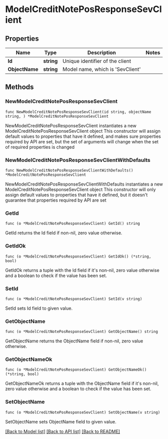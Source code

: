# ModelCreditNotePosResponseSevClient

## Properties

Name | Type | Description | Notes
------------ | ------------- | ------------- | -------------
**Id** | **string** | Unique identifier of the client | 
**ObjectName** | **string** | Model name, which is &#39;SevClient&#39; | 

## Methods

### NewModelCreditNotePosResponseSevClient

`func NewModelCreditNotePosResponseSevClient(id string, objectName string, ) *ModelCreditNotePosResponseSevClient`

NewModelCreditNotePosResponseSevClient instantiates a new ModelCreditNotePosResponseSevClient object
This constructor will assign default values to properties that have it defined,
and makes sure properties required by API are set, but the set of arguments
will change when the set of required properties is changed

### NewModelCreditNotePosResponseSevClientWithDefaults

`func NewModelCreditNotePosResponseSevClientWithDefaults() *ModelCreditNotePosResponseSevClient`

NewModelCreditNotePosResponseSevClientWithDefaults instantiates a new ModelCreditNotePosResponseSevClient object
This constructor will only assign default values to properties that have it defined,
but it doesn't guarantee that properties required by API are set

### GetId

`func (o *ModelCreditNotePosResponseSevClient) GetId() string`

GetId returns the Id field if non-nil, zero value otherwise.

### GetIdOk

`func (o *ModelCreditNotePosResponseSevClient) GetIdOk() (*string, bool)`

GetIdOk returns a tuple with the Id field if it's non-nil, zero value otherwise
and a boolean to check if the value has been set.

### SetId

`func (o *ModelCreditNotePosResponseSevClient) SetId(v string)`

SetId sets Id field to given value.


### GetObjectName

`func (o *ModelCreditNotePosResponseSevClient) GetObjectName() string`

GetObjectName returns the ObjectName field if non-nil, zero value otherwise.

### GetObjectNameOk

`func (o *ModelCreditNotePosResponseSevClient) GetObjectNameOk() (*string, bool)`

GetObjectNameOk returns a tuple with the ObjectName field if it's non-nil, zero value otherwise
and a boolean to check if the value has been set.

### SetObjectName

`func (o *ModelCreditNotePosResponseSevClient) SetObjectName(v string)`

SetObjectName sets ObjectName field to given value.



[[Back to Model list]](../README.md#documentation-for-models) [[Back to API list]](../README.md#documentation-for-api-endpoints) [[Back to README]](../README.md)


